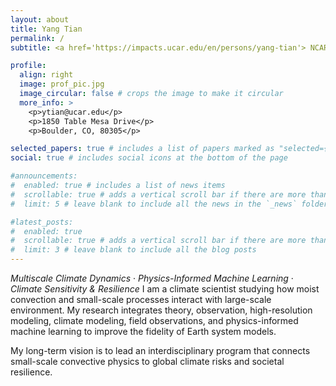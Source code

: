 ```yaml
---
layout: about
title: Yang Tian
permalink: /
subtitle: <a href='https://impacts.ucar.edu/en/persons/yang-tian'> NCAR scientist</a> 

profile:
  align: right
  image: prof_pic.jpg
  image_circular: false # crops the image to make it circular
  more_info: >
    <p>ytian@ucar.edu</p>
    <p>1850 Table Mesa Drive</p>
    <p>Boulder, CO, 80305</p>

selected_papers: true # includes a list of papers marked as "selected={true}"
social: true # includes social icons at the bottom of the page

#announcements:
#  enabled: true # includes a list of news items
#  scrollable: true # adds a vertical scroll bar if there are more than 3 news items
#  limit: 5 # leave blank to include all the news in the `_news` folder

#latest_posts:
#  enabled: true
#  scrollable: true # adds a vertical scroll bar if there are more than 3 new posts items
#  limit: 3 # leave blank to include all the blog posts
---
```

*Multiscale Climate Dynamics* · *Physics-Informed Machine Learning* · *Climate Sensitivity & Resilience*
I am a climate scientist studying how moist convection and small-scale processes interact with large-scale environment.
My research integrates theory, observation, high-resolution modeling, climate modeling, field observations, 
and physics-informed machine learning to improve the fidelity of Earth system models.

My long-term vision is to lead an interdisciplinary program that connects small-scale
convective physics to global climate risks and societal resilience.
